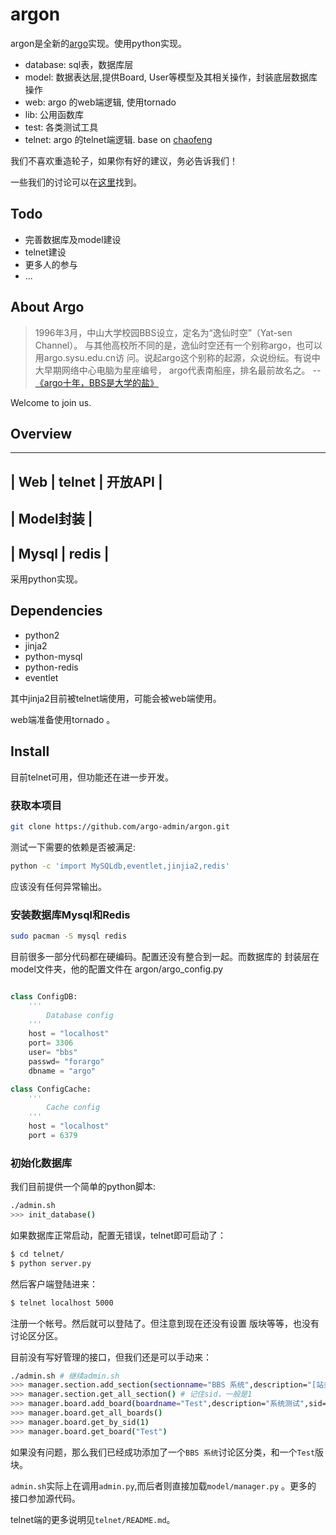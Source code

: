 argon
=====

argon是全新的[argo](http://bbs.sysu.edu.cn)实现。使用python实现。

  * database: sql表，数据库层
  * model: 数据表达层,提供Board, User等模型及其相关操作，封装底层数据库操作
  * web: argo 的web端逻辑, 使用tornado
  * lib: 公用函数库
  * test: 各类测试工具
  * telnet: argo 的telnet端逻辑. base on [chaofeng](https://github.com/LTaoist/chaofeng)

我们不喜欢重造轮子，如果你有好的建议，务必告诉我们！

一些我们的讨论可以在[这里](http://bbs.sysu.edu.cn/bbstcon?board=Programming&file=M.1338262485.A)找到。

Todo
----

  * 完善数据库及model建设
  * telnet建设
  * 更多人的参与
  * ...

About Argo
----------

> 1996年3月，中山大学校园BBS设立，定名为“逸仙时空”（Yat-sen Channel）。
与其他高校所不同的是，逸仙时空还有一个别称argo，也可以用argo.sysu.edu.cn访
问。说起argo这个别称的起源，众说纷纭。有说中大早期网络中心电脑为星座编号，
argo代表南船座，排名最前故名之。 -- [《argo十年，BBS是大学的盐》](http://bbs.sysu.edu.cn:874/#!/anc/D.1044599037.A/D.1152876984.A/D.1152862690.A/M.1152862408.A)

Welcome to join us.

Overview
--------

 --------------------------
 | Web | telnet | 开放API |
 -------------------------
 |     Model封装          |
 -------------------------
 |    Mysql | redis      |
 ------------------------
 
采用python实现。

Dependencies
------------

  * python2
  * jinja2
  * python-mysql
  * python-redis
  * eventlet

其中jinja2目前被telnet端使用，可能会被web端使用。

web端准备使用tornado 。

Install
-------

目前telnet可用，但功能还在进一步开发。

### 获取本项目

```bash
git clone https://github.com/argo-admin/argon.git
```

测试一下需要的依赖是否被满足:

```bash
python -c 'import MySQLdb,eventlet,jinjia2,redis'
```

应该没有任何异常输出。

### 安装数据库Mysql和Redis

```bash
sudo pacman -S mysql redis
```

目前很多一部分代码都在硬编码。配置还没有整合到一起。而数据库的
封装层在model文件夹，他的配置文件在 argon/argo_config.py

```python

class ConfigDB:
    '''
        Database config
    '''
    host = "localhost"
    port= 3306
    user= "bbs"
    passwd= "forargo"
    dbname = "argo"

class ConfigCache:
    '''
        Cache config
    '''
    host = "localhost"
    port = 6379

```

### 初始化数据库

我们目前提供一个简单的python脚本:

```bash
./admin.sh
>>> init_database()
```

如果数据库正常启动，配置无错误，telnet即可启动了：

```bash
$ cd telnet/
$ python server.py
```

然后客户端登陆进来：

```bash
$ telnet localhost 5000
```

注册一个帐号。然后就可以登陆了。但注意到现在还没有设置
版块等等，也没有讨论区分区。

目前没有写好管理的接口，但我们还是可以手动来：

```bash
./admin.sh # 继续admin.sh
>>> manager.section.add_section(sectionname="BBS 系统",description="[站务] [意见]")
>>> manager.section.get_all_section() # 记住sid，一般是1
>>> manager.board.add_board(boardname="Test",description="系统测试",sid=1)
>>> manager.board.get_all_boards()
>>> manager.board.get_by_sid(1)
>>> manager.board.get_board("Test")
```

如果没有问题，那么我们已经成功添加了一个`BBS 系统`讨论区分类，和一个`Test`版块。

`admin.sh`实际上在调用`admin.py`,而后者则直接加载`model/manager.py` 。更多的
接口参加源代码。

telnet端的更多说明见`telnet/README.md`。

